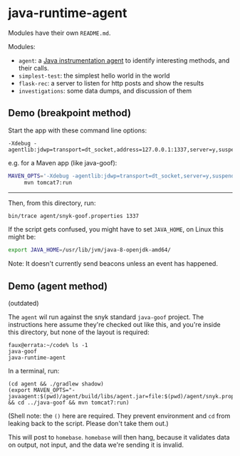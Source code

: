 # java-runtime-agent

Modules have their own `README.md`.

Modules:

 * `agent`: a [Java instrumentation agent](https://docs.oracle.com/javase/8/docs/api/java/lang/instrument/package-summary.html)
   to identify interesting methods, and their calls.
 * `simplest-test`: the simplest hello world in the world
 * `flask-rec`: a server to listen for http posts and show the results
 * `investigations`: some data dumps, and discussion of them


## Demo (breakpoint method)

Start the app with these command line options:

```
-Xdebug -agentlib:jdwp=transport=dt_socket,address=127.0.0.1:1337,server=y,suspend=y
```

e.g. for a Maven app (like java-goof):

```bash
MAVEN_OPTS='-Xdebug -agentlib:jdwp=transport=dt_socket,server=y,suspend=y,address=127.0.0.1:1337' \
     mvn tomcat7:run
```

---

Then, from this directory, run:

```bash
bin/trace agent/snyk-goof.properties 1337
```

If the script gets confused, you might have to set `JAVA_HOME`, on Linux this might be:

```bash
export JAVA_HOME=/usr/lib/jvm/java-8-openjdk-amd64/
```

Note: It doesn't currently send beacons unless an event has happened.


## Demo (agent method)

(outdated)

The `agent` wil run against the snyk standard `java-goof` project. The instructions
here assume they're checked out like this, and you're inside this directory, but
none of the layout is required:

```
faux@errata:~/code% ls -1
java-goof
java-runtime-agent
```

In a terminal, run:

```
(cd agent && ./gradlew shadow)
(export MAVEN_OPTS="-javaagent:$(pwd)/agent/build/libs/agent.jar=file:$(pwd)/agent/snyk.properties" && cd ../java-goof && mvn tomcat7:run)
```

(Shell note: the `()` here are required. They prevent environment and `cd` from
leaking back to the script. Please don't take them out.)

This will post to `homebase`. `homebase` will then hang, because it validates data on output,
not input, and the data we're sending it is invalid.
